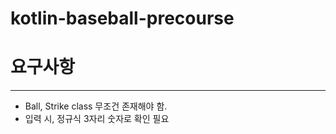 # kotlin-baseball-precourse

# 요구사항

---

- Ball, Strike class 무조건 존재해야 함.
- 입력 시, 정규식 3자리 숫자로 확인 필요